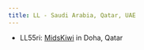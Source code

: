 ```yaml
---
title: LL - Saudi Arabia, Qatar, UAE
---
```

* LL55ri: [MidsKiwi](http://midskiwi.ddns.net:8073/) in Doha, Qatar
